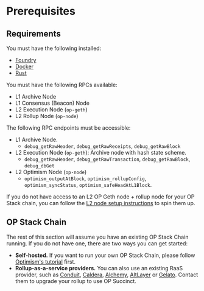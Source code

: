 # Prerequisites

## Requirements

You must have the following installed:

- [Foundry](https://book.getfoundry.sh/getting-started/installation)
- [Docker](https://docs.docker.com/get-started/)
- [Rust](https://www.rust-lang.org/tools/install)

You must have the following RPCs available:
- L1 Archive Node
- L1 Consensus (Beacon) Node
- L2 Execution Node (`op-geth`)
- L2 Rollup Node (`op-node`)

The following RPC endpoints must be accessible:

- L1 Archive Node.
  - `debug_getRawHeader`, `debug_getRawReceipts`, `debug_getRawBlock`
- L2 Execution Node (`op-geth`): Archive node with hash state scheme.
  - `debug_getRawHeader`, `debug_getRawTransaction`, `debug_getRawBlock`, `debug_dbGet`
- L2 Optimism Node (`op-node`)
  - `optimism_outputAtBlock`, `optimism_rollupConfig`, `optimism_syncStatus`, `optimism_safeHeadAtL1Block`.

If you do not have access to an L2 OP Geth node + rollup node for your OP Stack chain, you can follow the [L2 node setup instructions](../advanced/node-setup.md) to spin them up.

## OP Stack Chain

The rest of this section will assume you have an existing OP Stack Chain running. If you do not have one, there are two ways you can get started:

- **Self-hosted.** If you want to run your own OP Stack Chain, please follow [Optimism's tutorial](https://docs.optimism.io/builders/chain-operators/tutorials/create-l2-rollup) first.
- **Rollup-as-a-service providers.** You can also use an existing RaaS provider, such as [Conduit](https://conduit.xyz/), [Caldera](https://www.caldera.xyz/), [Alchemy](https://www.alchemy.com/contact-sales-rollups), [AltLayer](https://www.altlayer.io/raas) or [Gelato](https://www.gelato.network/raas). Contact them to upgrade your rollup to use OP Succinct.
